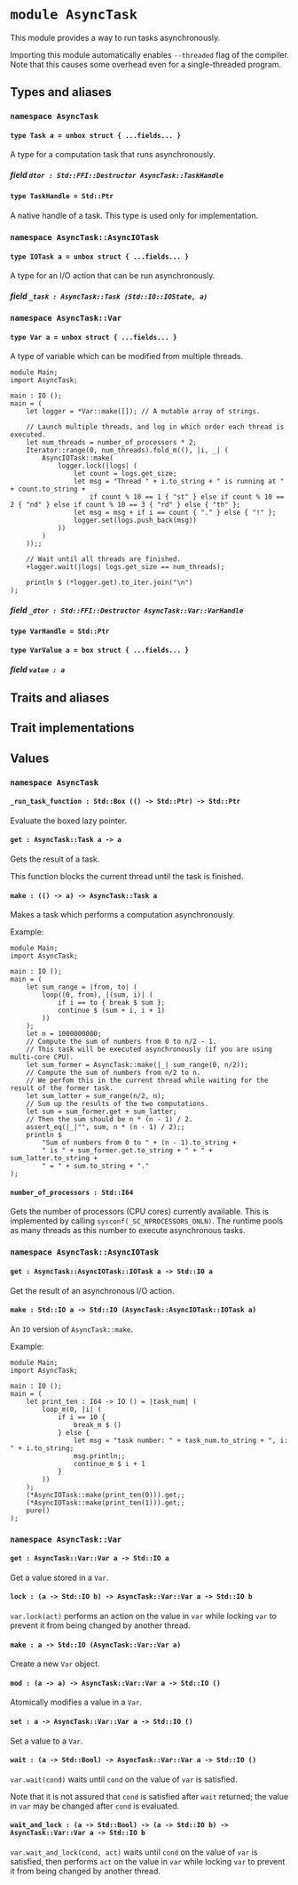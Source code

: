 # `module AsyncTask`

This module provides a way to run tasks asynchronously.

Importing this module automatically enables `--threaded` flag of the compiler.
Note that this causes some overhead even for a single-threaded program.

## Types and aliases

### `namespace AsyncTask`

#### `type Task a = unbox struct { ...fields... }`

A type for a computation task that runs asynchronously.

##### field `dtor : Std::FFI::Destructor AsyncTask::TaskHandle`

#### `type TaskHandle = Std::Ptr`

A native handle of a task. This type is used only for implementation.

### `namespace AsyncTask::AsyncIOTask`

#### `type IOTask a = unbox struct { ...fields... }`

A type for an I/O action that can be run asynchronously.

##### field `_task : AsyncTask::Task (Std::IO::IOState, a)`

### `namespace AsyncTask::Var`

#### `type Var a = unbox struct { ...fields... }`

A type of variable which can be modified from multiple threads.

```
module Main;
import AsyncTask;

main : IO ();
main = (
    let logger = *Var::make([]); // A mutable array of strings.

    // Launch multiple threads, and log in which order each thread is executed.
    let num_threads = number_of_processors * 2;
    Iterator::range(0, num_threads).fold_m((), |i, _| (
        AsyncIOTask::make(
            logger.lock(|logs| (
                let count = logs.get_size;
                let msg = "Thread " + i.to_string + " is running at " + count.to_string +
                    if count % 10 == 1 { "st" } else if count % 10 == 2 { "nd" } else if count % 10 == 3 { "rd" } else { "th" };
                let msg = msg + if i == count { "." } else { "!" };
                logger.set(logs.push_back(msg))
            ))
        )
    ));;

    // Wait until all threads are finished.
    +logger.wait(|logs| logs.get_size == num_threads);

    println $ (*logger.get).to_iter.join("\n")
);
```

##### field `_dtor : Std::FFI::Destructor AsyncTask::Var::VarHandle`

#### `type VarHandle = Std::Ptr`

#### `type VarValue a = box struct { ...fields... }`

##### field `value : a`

## Traits and aliases

## Trait implementations

## Values

### `namespace AsyncTask`

#### `_run_task_function : Std::Box (() -> Std::Ptr) -> Std::Ptr`

Evaluate the boxed lazy pointer.

#### `get : AsyncTask::Task a -> a`

Gets the result of a task.

This function blocks the current thread until the task is finished.

#### `make : (() -> a) -> AsyncTask::Task a`

Makes a task which performs a computation asynchronously.

Example:
```
module Main;
import AsyncTask;

main : IO ();
main = (
    let sum_range = |from, to| (
        loop((0, from), |(sum, i)| (
            if i == to { break $ sum };
            continue $ (sum + i, i + 1)
        ))
    );
    let n = 1000000000;
    // Compute the sum of numbers from 0 to n/2 - 1.
    // This task will be executed asynchronously (if you are using multi-core CPU).
    let sum_former = AsyncTask::make(|_| sum_range(0, n/2));
    // Compute the sum of numbers from n/2 to n.
    // We perfom this in the current thread while waiting for the result of the former task.
    let sum_latter = sum_range(n/2, n);
    // Sum up the results of the two computations.
    let sum = sum_former.get + sum_latter;
    // Then the sum should be n * (n - 1) / 2.
    assert_eq(|_|"", sum, n * (n - 1) / 2);;
    println $
        "Sum of numbers from 0 to " + (n - 1).to_string +
        " is " + sum_former.get.to_string + " + " + sum_latter.to_string +
        " = " + sum.to_string + "."
);
```

#### `number_of_processors : Std::I64`

Gets the number of processors (CPU cores) currently available.
This is implemented by calling `sysconf(_SC_NPROCESSORS_ONLN)`.
The runtime pools as many threads as this number to execute asynchronous tasks.

### `namespace AsyncTask::AsyncIOTask`

#### `get : AsyncTask::AsyncIOTask::IOTask a -> Std::IO a`

Get the result of an asynchronous I/O action.

#### `make : Std::IO a -> Std::IO (AsyncTask::AsyncIOTask::IOTask a)`

An `IO` version of `AsyncTask::make`.

Example:
```
module Main;
import AsyncTask;

main : IO ();
main = (
    let print_ten : I64 -> IO () = |task_num| (
        loop_m(0, |i| (
            if i == 10 {
                break_m $ ()
            } else {
                let msg = "task number: " + task_num.to_string + ", i: " + i.to_string;
                msg.println;;
                continue_m $ i + 1
            }
        ))
    );
    (*AsyncIOTask::make(print_ten(0))).get;;
    (*AsyncIOTask::make(print_ten(1))).get;;
    pure()
);
```

### `namespace AsyncTask::Var`

#### `get : AsyncTask::Var::Var a -> Std::IO a`

Get a value stored in a `Var`.

#### `lock : (a -> Std::IO b) -> AsyncTask::Var::Var a -> Std::IO b`

`var.lock(act)` performs an action on the value in `var` while locking `var` to prevent it from being changed by another thread.

#### `make : a -> Std::IO (AsyncTask::Var::Var a)`

Create a new `Var` object.

#### `mod : (a -> a) -> AsyncTask::Var::Var a -> Std::IO ()`

Atomically modifies a value in a `Var`.

#### `set : a -> AsyncTask::Var::Var a -> Std::IO ()`

Set a value to a `Var`.

#### `wait : (a -> Std::Bool) -> AsyncTask::Var::Var a -> Std::IO ()`

`var.wait(cond)` waits until `cond` on the value of `var` is satisfied.

Note that it is not assured that `cond` is satisfied after `wait` returned;
the value in `var` may be changed after `cond` is evaluated.

#### `wait_and_lock : (a -> Std::Bool) -> (a -> Std::IO b) -> AsyncTask::Var::Var a -> Std::IO b`

`var.wait_and_lock(cond, act)` waits until `cond` on the value of `var` is satisfied,
then performs `act` on the value in `var` while locking `var` to prevent it from being changed by another thread.